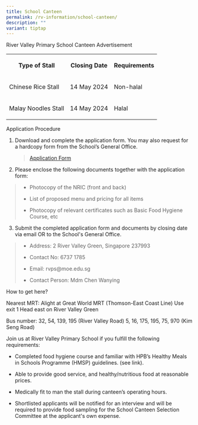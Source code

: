 ```yaml
---
title: School Canteen
permalink: /rv-information/school-canteen/
description: ""
variant: tiptap
---
```

<p>River Valley Primary School Canteen Advertisement</p>
<table>
<tbody>
<tr>
<th rowspan="1" colspan="1">
<p>Type of Stall</p>
</th>
<th rowspan="1" colspan="1">
<p>Closing Date</p>
</th>
<th rowspan="1" colspan="1">
<p>Requirements</p>
</th>
</tr>
<tr>
<td rowspan="1" colspan="1">
<p>Chinese Rice Stall</p>
</td>
<td rowspan="1" colspan="1">
<p>14 May 2024</p>
</td>
<td rowspan="1" colspan="1">
<p>Non-halal</p>
</td>
</tr>
<tr>
<td rowspan="1" colspan="1">
<p>Malay Noodles Stall</p>
</td>
<td rowspan="1" colspan="1">
<p>14 May 2024</p>
</td>
<td rowspan="1" colspan="1">
<p>Halal</p>
</td>
</tr>
</tbody>
</table>
<p>Application Procedure</p>
<ol data-tight="true" class="tight">
<li>
<p>Download and complete the application form. You may also request for a
hardcopy form from the School’s General Office.</p>
<blockquote>
<p><a href="/files/school%20canteen%20application%20form.pdf" rel="noopener noreferrer nofollow" target="_blank">Application Form</a>
</p>
</blockquote>
</li>
<li>
<p>Please enclose the following documents together with the application form:</p>
</li>
</ol>
<blockquote>
<ul data-tight="true" class="tight">
<li>
<p>Photocopy of the NRIC (front and back)</p>
</li>
<li>
<p>List of proposed menu and pricing for all items</p>
</li>
<li>
<p>Photocopy of relevant certificates such as Basic Food Hygiene Course,
etc</p>
</li>
</ul>
</blockquote>
<ol start="3" data-tight="true" class="tight">
<li>
<p>Submit the completed application form and documents by closing date via
email OR to the School's General Office.</p>
</li>
</ol>
<blockquote>
<ul data-tight="true" class="tight">
<li>
<p>Address: 2 River Valley Green, Singapore 237993</p>
</li>
<li>
<p>Contact No: 6737 1785</p>
</li>
<li>
<p>Email: rvps@moe.edu.sg</p>
</li>
<li>
<p>Contact Person: Mdm Chen Wanying</p>
</li>
</ul>
</blockquote>
<p></p>
<p>How to get here?</p>
<p>Nearest MRT: Alight at Great World MRT (Thomson-East Coast Line) Use exit
1 Head east on River Valley Green</p>
<p>Bus number: 32, 54, 139, 195 (River Valley Road) 5, 16, 175, 195, 75,
970 (Kim Seng Road)</p>
<p></p>
<p>Join us at River Valley Primary School if you fulfill the following requirements:</p>
<ul data-tight="true" class="tight">
<li>
<p>Completed food hygiene course and familiar with HPB’s Healthy Meals in
Schools Programme (HMSP) guidelines. (see link).</p>
</li>
<li>
<p>Able to provide good service, and healthy/nutritious food at reasonable
prices.</p>
</li>
<li>
<p>Medically fit to man the stall during canteen’s operating hours.</p>
</li>
<li>
<p>Shortlisted applicants will be notified for an interview and will be required
to provide food sampling for the School Canteen Selection Committee at
the applicant's own expense.</p>
</li>
</ul>
<p></p>
